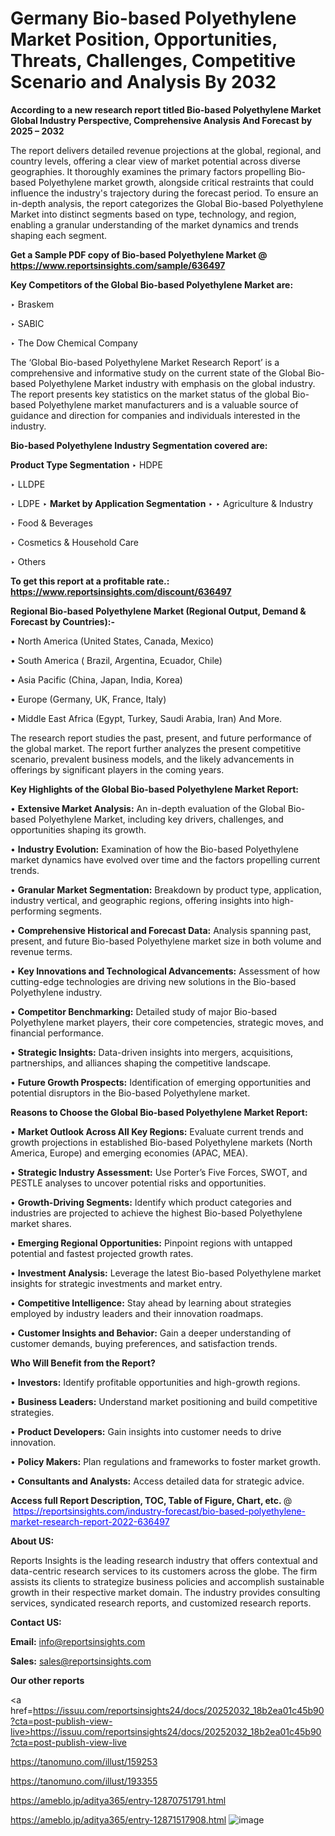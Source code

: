 # Germany Bio-based Polyethylene Market Position, Opportunities, Threats, Challenges, Competitive Scenario and Analysis By 2032

<strong>According to a new research report titled Bio-based Polyethylene Market Global Industry Perspective, Comprehensive Analysis And Forecast by 2025 – 2032</strong>

The report delivers detailed revenue projections at the global, regional, and country levels, offering a clear view of market potential across diverse geographies. It thoroughly examines the primary factors propelling Bio-based Polyethylene market growth, alongside critical restraints that could influence the industry's trajectory during the forecast period. To ensure an in-depth analysis, the report categorizes the Global Bio-based Polyethylene Market into distinct segments based on type, technology, and region, enabling a granular understanding of the market dynamics and trends shaping each segment.

<strong>Get a Sample PDF copy of Bio-based Polyethylene Market </strong><strong>@<a href=https://www.reportsinsights.com/sample/636497 style=color:#0000ff;> https://www.reportsinsights.com/sample/636497</a></strong></font>

<strong>Key Competitors of the Global Bio-based Polyethylene Market are:</strong>

‣ Braskem

‣ SABIC

‣ The Dow Chemical Company

The ‘Global Bio-based Polyethylene Market Research Report’ is a comprehensive and informative study on the current state of the Global Bio-based Polyethylene Market industry with emphasis on the global industry. The report presents key statistics on the market status of the global Bio-based Polyethylene market manufacturers and is a valuable source of guidance and direction for companies and individuals interested in the industry.

<strong>Bio-based Polyethylene Industry Segmentation covered are:</strong>

<strong>Product Type Segmentation</strong>
‣
HDPE

‣ LLDPE

‣ LDPE
‣ 
<strong>Market by Application Segmentation</strong>
‣
‣  Agriculture & Industry

‣ Food & Beverages

‣ Cosmetics & Household Care

‣ Others

<strong>To get this report at a profitable rate.: <a href=https://www.reportsinsights.com/discount/636497 style=color:#0000ff;>https://www.reportsinsights.com/discount/636497</a></strong></font>

<strong>Regional Bio-based Polyethylene Market (Regional Output, Demand &amp; Forecast by Countries):-</strong>

• North America (United States, Canada, Mexico)

• South America ( Brazil, Argentina, Ecuador, Chile)

• Asia Pacific (China, Japan, India, Korea)

• Europe (Germany, UK, France, Italy)

• Middle East Africa (Egypt, Turkey, Saudi Arabia, Iran) And More.

The research report studies the past, present, and future performance of the global market. The report further analyzes the present competitive scenario, prevalent business models, and the likely advancements in offerings by significant players in the coming years.

<strong>Key Highlights of the Global Bio-based Polyethylene Market Report:</strong>

• <strong>Extensive Market Analysis:</strong> An in-depth evaluation of the Global Bio-based Polyethylene Market, including key drivers, challenges, and opportunities shaping its growth.

• <strong>Industry Evolution:</strong> Examination of how the Bio-based Polyethylene market dynamics have evolved over time and the factors propelling current trends.

• <strong>Granular Market Segmentation:</strong> Breakdown by product type, application, industry vertical, and geographic regions, offering insights into high-performing segments.

• <strong>Comprehensive Historical and Forecast Data:</strong> Analysis spanning past, present, and future Bio-based Polyethylene market size in both volume and revenue terms.

• <strong>Key Innovations and Technological Advancements:</strong> Assessment of how cutting-edge technologies are driving new solutions in the Bio-based Polyethylene industry.

• <strong>Competitor Benchmarking:</strong> Detailed study of major Bio-based Polyethylene market players, their core competencies, strategic moves, and financial performance.

• <strong>Strategic Insights:</strong> Data-driven insights into mergers, acquisitions, partnerships, and alliances shaping the competitive landscape.

• <strong>Future Growth Prospects:</strong> Identification of emerging opportunities and potential disruptors in the Bio-based Polyethylene market.

<strong>Reasons to Choose the Global Bio-based Polyethylene Market Report:</strong>

• <strong>Market Outlook Across All Key Regions:</strong> Evaluate current trends and growth projections in established Bio-based Polyethylene markets (North America, Europe) and emerging economies (APAC, MEA).

• <strong>Strategic Industry Assessment:</strong> Use Porter’s Five Forces, SWOT, and PESTLE analyses to uncover potential risks and opportunities.

• <strong>Growth-Driving Segments:</strong> Identify which product categories and industries are projected to achieve the highest Bio-based Polyethylene market shares.

• <strong>Emerging Regional Opportunities:</strong> Pinpoint regions with untapped potential and fastest projected growth rates.

• <strong>Investment Analysis:</strong> Leverage the latest Bio-based Polyethylene market insights for strategic investments and market entry.

• <strong>Competitive Intelligence:</strong> Stay ahead by learning about strategies employed by industry leaders and their innovation roadmaps.

• <strong>Customer Insights and Behavior:</strong> Gain a deeper understanding of customer demands, buying preferences, and satisfaction trends.

<strong>Who Will Benefit from the Report?</strong>

• <strong>Investors:</strong> Identify profitable opportunities and high-growth regions.

• <strong>Business Leaders:</strong> Understand market positioning and build competitive strategies.

• <strong>Product Developers:</strong> Gain insights into customer needs to drive innovation.

• <strong>Policy Makers:</strong> Plan regulations and frameworks to foster market growth.

• <strong>Consultants and Analysts:</strong> Access detailed data for strategic advice.
</ul>
<strong>Access full Report Description, TOC, Table of Figure, Chart, etc. </strong>@  <a href=https://reportsinsights.com/industry-forecast/bio-based-polyethylene-market-research-report-2022-636497 style=color:#0000ff;>https://reportsinsights.com/industry-forecast/bio-based-polyethylene-market-research-report-2022-636497</a></font>

<strong><strong>About US</strong>:</strong>

Reports Insights is the leading research industry that offers contextual and data-centric research services to its customers across the globe. The firm assists its clients to strategize business policies and accomplish sustainable growth in their respective market domain. The industry provides consulting services, syndicated research reports, and customized research reports.

<strong>Contact US:</strong>

<p class=""""><b>Email:</b> <a href=mailto:info@reportsinsights.com>info@reportsinsights.com</a></p>
<p class=""""><b>Sales:</b> <a href=mailto:sales@reportsinsights.com>sales@reportsinsights.com</a></p>

<strong>Our other reports</strong>

<a href=https://issuu.com/reportsinsights24/docs/20252032_18b2ea01c45b90?cta=post-publish-view-live>https://issuu.com/reportsinsights24/docs/20252032_18b2ea01c45b90?cta=post-publish-view-live</a>

<a href=https://tanomuno.com/illust/159253>https://tanomuno.com/illust/159253</a>

<a href=https://tanomuno.com/illust/193355>https://tanomuno.com/illust/193355</a>

<a href=https://ameblo.jp/aditya365/entry-12870751791.html>https://ameblo.jp/aditya365/entry-12870751791.html</a>

<a href=https://ameblo.jp/aditya365/entry-12871517908.html>https://ameblo.jp/aditya365/entry-12871517908.html</a>
![image](https://github.com/user-attachments/assets/7512ded7-2b5d-4cab-8dce-f599123db65f)
